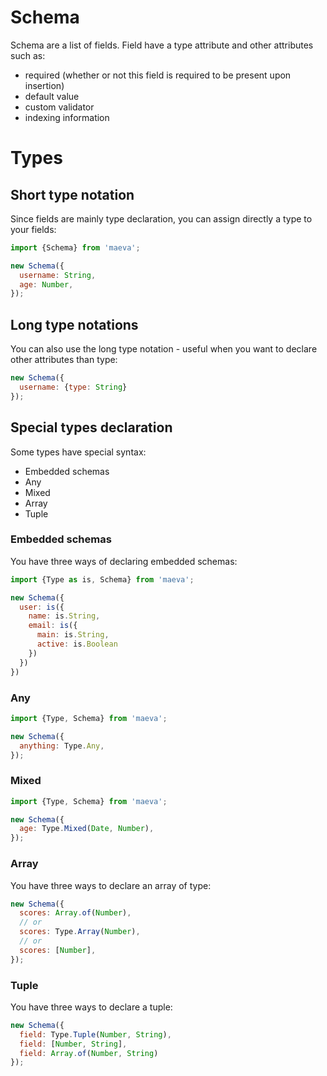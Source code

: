 Schema
===

Schema are a list of fields. Field have a type attribute and other attributes such as:

- required (whether or not this field is required to be present upon insertion)
- default value
- custom validator
- indexing information

# Types

## Short type notation

Since fields are mainly type declaration, you can assign directly a type to your fields:

``` javascript
import {Schema} from 'maeva';

new Schema({
  username: String,
  age: Number,
});
```

## Long type notations

You can also use the long type notation - useful when you want to declare other attributes than type:

``` javascript
new Schema({
  username: {type: String}
});
```

## Special types declaration

Some types have special syntax:

- Embedded schemas
- Any
- Mixed
- Array
- Tuple

### Embedded schemas

You have three ways of declaring embedded schemas:

```javascript
import {Type as is, Schema} from 'maeva';

new Schema({
  user: is({
    name: is.String,
    email: is({
      main: is.String,
      active: is.Boolean
    })
  })
})
```

### Any

```javascript
import {Type, Schema} from 'maeva';

new Schema({
  anything: Type.Any,
});
```

### Mixed

```javascript
import {Type, Schema} from 'maeva';

new Schema({
  age: Type.Mixed(Date, Number),
});
```

### Array

You have three ways to declare an array of type:

```javascript
new Schema({
  scores: Array.of(Number),
  // or
  scores: Type.Array(Number),
  // or
  scores: [Number],
});
```

### Tuple

You have three ways to declare a tuple:

```javascript
new Schema({
  field: Type.Tuple(Number, String),
  field: [Number, String],
  field: Array.of(Number, String)
});
```
